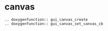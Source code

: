 # canvas



```eval_rst
.. doxygenfunction:: gui_canvas_create
.. doxygenfunction:: gui_canvas_set_canvas_cb
```


